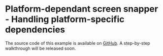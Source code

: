 # Platform-dependant screen snapper - Handling platform-specific dependencies
The source code of this example is available on [GitHub](https://github.com/remotia/examples/tree/main/platform-dependant-screen-snapper). 
A step-by-step walkthrough will be released soon.

